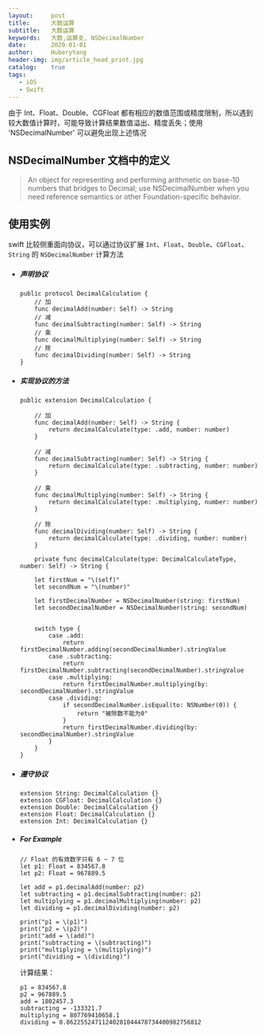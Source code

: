 ```yaml
--- 
layout:     post                      
title:      大数运算
subtitle:   大数运算
keywords:   大数,运算支, NSDecimalNumber
date:       2020-01-01                
author:     HuberyYang                
header-img: img/article_head_print.jpg
catalog:    true                     
tags:                             
   - iOS
   - Swift
---
```


由于 Int、Float、Double、CGFloat 都有相应的数值范围或精度限制，所以遇到较大数值计算时，可能导致计算结果数值溢出、精度丢失；使用 'NSDecimalNumber' 可以避免出现上述情况

## NSDecimalNumber 文档中的定义

> An object for representing and performing arithmetic on base-10 numbers that bridges to Decimal; use NSDecimalNumber when you need reference semantics or other Foundation-specific behavior.

## 使用实例

swift 比较侧重面向协议，可以通过协议扩展 `Int`、`Float`、`Double`、`CGFloat`、`String` 的 `NSDecimalNumber` 计算方法

 - ##### 声明协议
 
	~~~
	public protocol DecimalCalculation {
	    // 加
	    func decimalAdd(number: Self) -> String
	    // 减
	    func decimalSubtracting(number: Self) -> String
	    // 乘
	    func decimalMultiplying(number: Self) -> String
	    // 除
	    func decimalDividing(number: Self) -> String
	}
	~~~
 	
 - ##### 实现协议的方法

	~~~
	public extension DecimalCalculation {
	   
	    // 加
	    func decimalAdd(number: Self) -> String {
	        return decimalCalculate(type: .add, number: number)
	    }
		   
	    // 减
	    func decimalSubtracting(number: Self) -> String {
	        return decimalCalculate(type: .subtracting, number: number)
	    }
		   
	    // 乘
	    func decimalMultiplying(number: Self) -> String {
	        return decimalCalculate(type: .multiplying, number: number)
	    }
		   
	    // 除
	    func decimalDividing(number: Self) -> String {
	        return decimalCalculate(type: .dividing, number: number)
	    }
		   
	    private func decimalCalculate(type: DecimalCalculateType, number: Self) -> String {
		      
	    let firstNum = "\(self)"
	    let secondNum = "\(number)"
		      
	    let firstDecimalNumber = NSDecimalNumber(string: firstNum)
	    let secondDecimalNumber = NSDecimalNumber(string: secondNum)
		      
		       
	    switch type {
	        case .add:
	            return firstDecimalNumber.adding(secondDecimalNumber).stringValue
	        case .subtracting:
	            return firstDecimalNumber.subtracting(secondDecimalNumber).stringValue
	        case .multiplying:
	            return firstDecimalNumber.multiplying(by: secondDecimalNumber).stringValue
	        case .dividing:
	            if secondDecimalNumber.isEqual(to: NSNumber(0)) {
	                return "被除数不能为0"
	            }
	            return firstDecimalNumber.dividing(by: secondDecimalNumber).stringValue
	        }
	    }
	}
	~~~
 	
 - ##### 遵守协议
 
	~~~
	extension String: DecimalCalculation {}
	extension CGFloat: DecimalCalculation {}
	extension Double: DecimalCalculation {}
	extension Float: DecimalCalculation {}
	extension Int: DecimalCalculation {}
	~~~
 	
 - ##### For Example	
 	
	~~~
	// Float 的有效数字只有 6 ~ 7 位
	let p1: Float = 834567.8
	let p2: Float = 967889.5
	        
	let add = p1.decimalAdd(number: p2)
	let subtracting = p1.decimalSubtracting(number: p2)
	let multiplying = p1.decimalMultiplying(number: p2)
	let dividing = p1.decimalDividing(number: p2)
		
	print("p1 = \(p1)")
	print("p2 = \(p2)")
	print("add = \(add)")
	print("subtracting = \(subtracting)")
	print("multiplying = \(multiplying)")
	print("dividing = \(dividing)")
	~~~
 	
	计算结果：
 	
	~~~
	p1 = 834567.8
	p2 = 967889.5
	add = 1802457.3
	subtracting = -133321.7
	multiplying = 807769410658.1
	dividing = 0.86225524711240281044478734400982756812
	~~~
 	
 
 	
